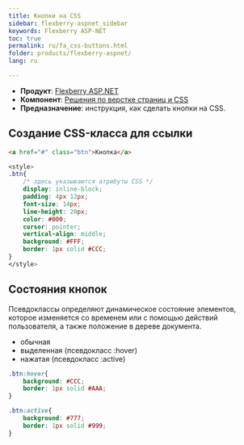 ```yaml
---
title: Кнопки на CSS
sidebar: flexberry-aspnet_sidebar
keywords: Flexberry ASP-NET
toc: true
permalink: ru/fa_css-buttons.html
folder: products/flexberry-aspnet/
lang: ru

---
```


* **Продукт**: [Flexberry ASP.NET](fa_flexberry-asp-net.html)
* **Компонент**: [Решения по верстке страниц и CSS](fa_page-layout.html)
* **Предназначение**: инструкция, как сделать кнопки на CSS.

## Создание CSS-класса для ссылки

```html
<a href="#" class="btn">Кнопка</a>
```
```css
<style>
.btn{
    /* здесь указываются атрибуты CSS */
    display: inline-block;
    padding: 4px 12px;
    font-size: 14px;
    line-height: 20px;
    color: #000;
    cursor: pointer;
    vertical-align: middle;
    background: #FFF;
    border: 1px solid #CCC;
}
</style>
```

## Состояния кнопок

Псевдоклассы определяют динамическое состояние элементов, которое изменяется со временем или с помощью действий пользователя, а также положение в дереве документа.

* обычная
* выделенная (псевдокласс :hover)
* нажатая (псевдокласс :active)

```css
.btn:hover{
    background: #CCC;
    border: 1px solid #AAA;
}

.btn:active{
    background: #777;
    border: 1px solid #999;
}
```
